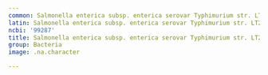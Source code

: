 ```yaml
---
common: Salmonella enterica subsp. enterica serovar Typhimurium str. LT2
latin: Salmonella enterica subsp. enterica serovar Typhimurium str. LT2
ncbi: '99287'
title: Salmonella enterica subsp. enterica serovar Typhimurium str. LT2
group: Bacteria
image: .na.character

---
```

